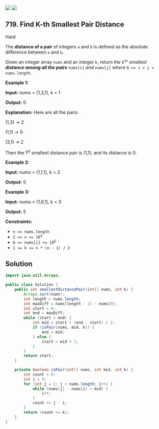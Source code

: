 [![](https://img.shields.io/github/stars/javadev/LeetCode-in-Java?label=Stars&style=flat-square)](https://github.com/javadev/LeetCode-in-Java)
[![](https://img.shields.io/github/forks/javadev/LeetCode-in-Java?label=Fork%20me%20on%20GitHub%20&style=flat-square)](https://github.com/javadev/LeetCode-in-Java/fork)

## 719\. Find K-th Smallest Pair Distance

Hard

The **distance of a pair** of integers `a` and `b` is defined as the absolute difference between `a` and `b`.

Given an integer array `nums` and an integer `k`, return _the_ <code>k<sup>th</sup></code> _smallest **distance among all the pairs**_ `nums[i]` _and_ `nums[j]` _where_ `0 <= i < j < nums.length`.

**Example 1:**

**Input:** nums = [1,3,1], k = 1

**Output:** 0

**Explanation:** Here are all the pairs: 
    
(1,3) -> 2 

(1,1) -> 0 

(3,1) -> 2 

Then the 1<sup>st</sup> smallest distance pair is (1,1), and its distance is 0.

**Example 2:**

**Input:** nums = [1,1,1], k = 2

**Output:** 0

**Example 3:**

**Input:** nums = [1,6,1], k = 3

**Output:** 5

**Constraints:**

*   `n == nums.length`
*   <code>2 <= n <= 10<sup>4</sup></code>
*   <code>0 <= nums[i] <= 10<sup>6</sup></code>
*   `1 <= k <= n * (n - 1) / 2`

## Solution

```java
import java.util.Arrays;

public class Solution {
    public int smallestDistancePair(int[] nums, int k) {
        Arrays.sort(nums);
        int length = nums.length;
        int maxDiff = nums[length - 1] - nums[0];
        int start = 0;
        int end = maxDiff;
        while (start < end) {
            int mid = start + (end - start) / 2;
            if (isPair(nums, mid, k)) {
                end = mid;
            } else {
                start = mid + 1;
            }
        }
        return start;
    }

    private boolean isPair(int[] nums, int mid, int k) {
        int count = 0;
        int i = 0;
        for (int j = 1; j < nums.length; j++) {
            while (nums[j] - nums[i] > mid) {
                i++;
            }
            count += j - i;
        }
        return (count >= k);
    }
}
```